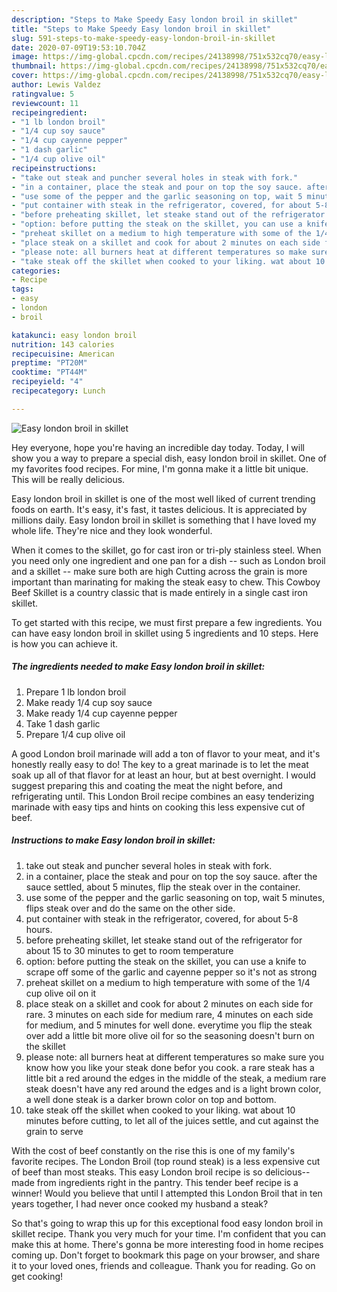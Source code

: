 ```yaml
---
description: "Steps to Make Speedy Easy london broil in skillet"
title: "Steps to Make Speedy Easy london broil in skillet"
slug: 591-steps-to-make-speedy-easy-london-broil-in-skillet
date: 2020-07-09T19:53:10.704Z
image: https://img-global.cpcdn.com/recipes/24138998/751x532cq70/easy-london-broil-in-skillet-recipe-main-photo.jpg
thumbnail: https://img-global.cpcdn.com/recipes/24138998/751x532cq70/easy-london-broil-in-skillet-recipe-main-photo.jpg
cover: https://img-global.cpcdn.com/recipes/24138998/751x532cq70/easy-london-broil-in-skillet-recipe-main-photo.jpg
author: Lewis Valdez
ratingvalue: 5
reviewcount: 11
recipeingredient:
- "1 lb london broil"
- "1/4 cup soy sauce"
- "1/4 cup cayenne pepper"
- "1 dash garlic"
- "1/4 cup olive oil"
recipeinstructions:
- "take out steak and puncher several holes in steak with fork."
- "in a container, place the steak and pour on top the soy sauce. after the sauce settled, about 5 minutes, flip the steak over in the container."
- "use some of the pepper and the garlic seasoning on top, wait 5 minutes, flips steak over and do the same on the other side."
- "put container with steak in the refrigerator, covered, for about 5-8 hours."
- "before preheating skillet, let steake stand out of the refrigerator for about 15 to 30 minutes to get to room temperature"
- "option: before putting the steak on the skillet, you can use a knife to scrape off some of the garlic and cayenne pepper so it&#39;s not as strong"
- "preheat skillet on a medium to high temperature with some of the 1/4 cup olive oil on it"
- "place steak on a skillet and cook for about 2 minutes on each side for rare. 3 minutes on each side for medium rare, 4 minutes on each side for medium, and 5 minutes for well done. everytime you flip the steak over add a little bit more olive oil for so the seasoning doesn&#39;t burn on the skillet"
- "please note: all burners heat at different temperatures so make sure you know how you like your steak done befor you cook. a rare steak has a little bit a red around the edges in the middle of the steak, a medium rare steak doesn&#39;t have any red around the edges and is a light brown color, a well done steak is a darker brown color on top and bottom."
- "take steak off the skillet when cooked to your liking. wat about 10 minutes before cutting, to let all of the juices settle, and cut against the grain to serve"
categories:
- Recipe
tags:
- easy
- london
- broil

katakunci: easy london broil 
nutrition: 143 calories
recipecuisine: American
preptime: "PT20M"
cooktime: "PT44M"
recipeyield: "4"
recipecategory: Lunch

---
```



![Easy london broil in skillet](https://img-global.cpcdn.com/recipes/24138998/751x532cq70/easy-london-broil-in-skillet-recipe-main-photo.jpg)

Hey everyone, hope you're having an incredible day today. Today, I will show you a way to prepare a special dish, easy london broil in skillet. One of my favorites food recipes. For mine, I'm gonna make it a little bit unique. This will be really delicious.

Easy london broil in skillet is one of the most well liked of current trending foods on earth. It's easy, it's fast, it tastes delicious. It is appreciated by millions daily. Easy london broil in skillet is something that I have loved my whole life. They're nice and they look wonderful.

When it comes to the skillet, go for cast iron or tri-ply stainless steel. When you need only one ingredient and one pan for a dish -- such as London broil and a skillet -- make sure both are high Cutting across the grain is more important than marinating for making the steak easy to chew. This Cowboy Beef Skillet is a country classic that is made entirely in a single cast iron skillet.


To get started with this recipe, we must first prepare a few ingredients. You can have easy london broil in skillet using 5 ingredients and 10 steps. Here is how you can achieve it.

<!--inarticleads1-->

##### The ingredients needed to make Easy london broil in skillet:

1. Prepare 1 lb london broil
1. Make ready 1/4 cup soy sauce
1. Make ready 1/4 cup cayenne pepper
1. Take 1 dash garlic
1. Prepare 1/4 cup olive oil


A good London broil marinade will add a ton of flavor to your meat, and it&#39;s honestly really easy to do! The key to a great marinade is to let the meat soak up all of that flavor for at least an hour, but at best overnight. I would suggest preparing this and coating the meat the night before, and refrigerating until. This London Broil recipe combines an easy tenderizing marinade with easy tips and hints on cooking this less expensive cut of beef. 

<!--inarticleads2-->

##### Instructions to make Easy london broil in skillet:

1. take out steak and puncher several holes in steak with fork.
1. in a container, place the steak and pour on top the soy sauce. after the sauce settled, about 5 minutes, flip the steak over in the container.
1. use some of the pepper and the garlic seasoning on top, wait 5 minutes, flips steak over and do the same on the other side.
1. put container with steak in the refrigerator, covered, for about 5-8 hours.
1. before preheating skillet, let steake stand out of the refrigerator for about 15 to 30 minutes to get to room temperature
1. option: before putting the steak on the skillet, you can use a knife to scrape off some of the garlic and cayenne pepper so it&#39;s not as strong
1. preheat skillet on a medium to high temperature with some of the 1/4 cup olive oil on it
1. place steak on a skillet and cook for about 2 minutes on each side for rare. 3 minutes on each side for medium rare, 4 minutes on each side for medium, and 5 minutes for well done. everytime you flip the steak over add a little bit more olive oil for so the seasoning doesn&#39;t burn on the skillet
1. please note: all burners heat at different temperatures so make sure you know how you like your steak done befor you cook. a rare steak has a little bit a red around the edges in the middle of the steak, a medium rare steak doesn&#39;t have any red around the edges and is a light brown color, a well done steak is a darker brown color on top and bottom.
1. take steak off the skillet when cooked to your liking. wat about 10 minutes before cutting, to let all of the juices settle, and cut against the grain to serve


With the cost of beef constantly on the rise this is one of my family&#39;s favorite recipes. The London Broil (top round steak) is a less expensive cut of beef than most steaks. This easy London broil recipe is so delicious--made from ingredients right in the pantry. This tender beef recipe is a winner! Would you believe that until I attempted this London Broil that in ten years together, I had never once cooked my husband a steak? 

So that's going to wrap this up for this exceptional food easy london broil in skillet recipe. Thank you very much for your time. I'm confident that you can make this at home. There's gonna be more interesting food in home recipes coming up. Don't forget to bookmark this page on your browser, and share it to your loved ones, friends and colleague. Thank you for reading. Go on get cooking!
